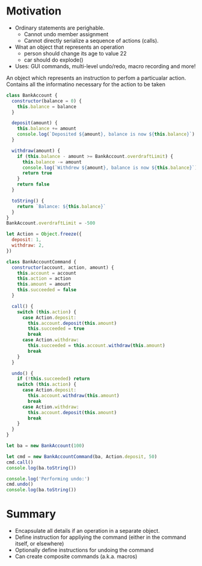 # Motivation

- Ordinary statements are perighable.
  - Cannot undo member assignment
  - Cannot directly serialize a sequence of actions (calls).
- Wnat an object that represents an operation
  - person should change its age to value 22
  - car should do explode()
- Uses: GUI commands, multi-level undo/redo, macro recording and more!

An object which represents an instruction to perfom a particualar action. Contains all the informatino necessary for the action to be taken

```jsx
class BankAccount {
  constructor(balance = 0) {
    this.balance = balance
  }

  deposit(amount) {
    this.balance += amount
    console.log(`Deposited ${amount}, balance is now ${this.balance}`)
  }

  withdraw(amount) {
    if (this.balance - amount >= BankAccount.overdraftLimit) {
      this.balance -= amount
      console.log(`Withdrew ${amount}, balance is now ${this.balance}`)
      return true
    }
    return false
  }

  toString() {
    return `Balance: ${this.balance}`
  }
}
BankAccount.overdraftLimit = -500

let Action = Object.freeze({
  deposit: 1,
  withdraw: 2,
})

class BankAccountCommand {
  constructor(account, action, amount) {
    this.account = account
    this.action = action
    this.amount = amount
    this.succeeded = false
  }

  call() {
    switch (this.action) {
      case Action.deposit:
        this.account.deposit(this.amount)
        this.succeeded = true
        break
      case Action.withdraw:
        this.succeeded = this.account.withdraw(this.amount)
        break
    }
  }

  undo() {
    if (!this.succeeded) return
    switch (this.action) {
      case Action.deposit:
        this.account.withdraw(this.amount)
        break
      case Action.withdraw:
        this.account.deposit(this.amount)
        break
    }
  }
}

let ba = new BankAccount(100)

let cmd = new BankAccountCommand(ba, Action.deposit, 50)
cmd.call()
console.log(ba.toString())

console.log('Performing undo:')
cmd.undo()
console.log(ba.toString())
```

# Summary

- Encapsulate all details if an operation in a separate object.
- Define instruction for appliying the command (either in the command itself, or elsewhere)
- Optionally define instructions for undoing the command
- Can create composite commands (a.k.a. macros)
